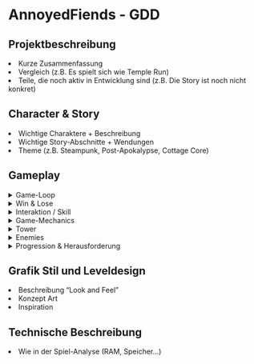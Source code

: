 # AnnoyedFiends - GDD

## Projektbeschreibung
<li>Kurze Zusammenfassung</li>
<li>Vergleich (z.B. Es spielt sich wie Temple Run)</li>
<li>Teile, die noch aktiv in Entwicklung sind (z.B. Die Story ist noch nicht konkret)</li>

## Character & Story
<li>Wichtige Charaktere + Beschreibung</li>
<li>Wichtige Story-Abschnitte + Wendungen</li>
<li>Theme (z.B. Steampunk, Post-Apokalypse, Cottage Core)</li>

## Gameplay
<details>
<summary>Game-Loop</summary>
Türme plazieren<br>
Geld verdienen durch Gegner töten<br>
Türme mit dem Geld verbessern und/oder neue Türme kaufen<br>
Es spawnen mehr und stärkere Gegner<br>
<li>Türme plazieren</li>
<li>Geld verdienen durch Gegner töten<br>
<li>Türme mit dem Geld verbessern und/oder neue Türme kaufen<br>
<li>Es spawnen mehr und stärkere Gegner<br>
</details>

<details>
<summary>Win & Lose</summary>
Win
<li>Story-Modus: Wenn man eine festen Anzahl an Runden überstanden hat, ohne das die Lebenspunkte auf 0 gesetzt sind, hat man die Karte gewonnen.</li>
<li>Endlos-Modus: Keine Win-Condition, nur Highscore-Jagd</li>
<br>
Lose
<li>Story- & Endlos-Modus: Wenn zu viele Gegner das Ende erreicht haben und die Lebenspunkte auf 0 gesunken sind.</li>
</details>

<details>
<summary>Interaktion / Skill</summary>
Taktische/strategische Plazierung der Türme<br>
Türme kaufen, verbessern, verkaufen<br>
Selbst aus dem Hauptturm schießen<br>
<li>Taktische/strategische Plazierung der Türme</li>
<li>Türme kaufen, verbessern, verkaufen</li>
<li>Selbst aus dem Hauptturm schießen</li>
</details>

<details>
<summary>Game-Mechanics</summary>
Zielpriorisierung der Türme
Türme kaufen
Türme plazieren
Türme verbessern
Karte im Story-Modus gewinnen, um sie im Endlos-Modus freizuschalten
<li>Zielpriorisierung der Türme</li>
<li>Türme kaufen</li>
<li>Türme plazieren</li>
<li>Türme verbessern</li>
<li>Karte im Story-Modus gewinnen, um sie im Endlos-Modus freizuschalten</li>
</details>

<details>
<summary>Tower</summary>
<li>Gargoyle</li>
<li>Archer</li>
<li>Teufel/Teufel Duo</li>
</details>
<details>
<summary>Enemies</summary>
<li>Bauern</li>
<li>Dorfschranzen</li>
<li>(Holzfäller)</li>
<li>Bauern</li>
</details>

<details>
**<summary>Progression & Herausforderung</summary>**
Spiel wird mit jeder Welle schwieriger<br>
Boss-Wellen<br>
(Schwierigkeitsmodus)<br>
<summary>Progression & Herausforderung</summary>
<li>Spiel wird mit jeder Welle schwieriger</li>
<li>Boss-Wellen</li>
<li>(Schwierigkeitsmodus)</li>
</details>


## Grafik Stil und Leveldesign
<li>Beschreibung “Look and Feel”</li>
<li>Konzept Art</li>
<li>Inspiration</li>

## Technische Beschreibung
<li>Wie in der Spiel-Analyse (RAM, Speicher...)</li>
